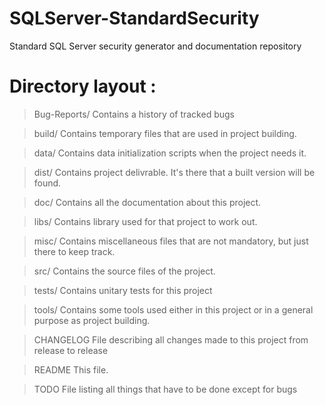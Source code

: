 SQLServer-StandardSecurity
==========================

Standard SQL Server security generator and documentation repository

Directory layout :
==================

> Bug-Reports/
	Contains a history of tracked bugs

> build/
	Contains temporary files that are used in project building.

> data/
	Contains data initialization scripts when the project needs it.
	
> dist/
	Contains project delivrable. It's there that a built version will be found.
	
> doc/
	Contains all the documentation about this project.
	
> libs/
	Contains library used for that project to work out.

> misc/
	Contains miscellaneous files that are not mandatory, but just there to keep track.
	
> src/
	Contains the source files of the project. 

> tests/
	Contains unitary tests for this project
	
> tools/
	Contains some tools used either in this project or in a general purpose as project building.

> CHANGELOG
	File describing all changes made to this project from release to release

> README
	This file.

> TODO
	File listing all things that have to be done except for bugs
	

